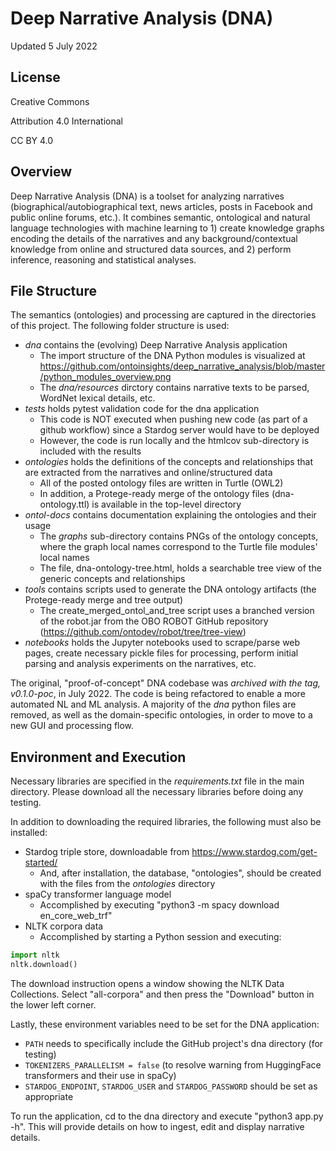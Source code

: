 # Deep Narrative Analysis (DNA)
Updated 5 July 2022

## License
Creative Commons 

Attribution 4.0 International 

CC BY 4.0

## Overview 

Deep Narrative Analysis (DNA) is a toolset for analyzing narratives (biographical/autobiographical text, news articles, posts in Facebook and public online forums, etc.). It combines semantic, ontological and natural language technologies with machine learning to 1) create knowledge graphs encoding the details of the narratives and any background/contextual knowledge from online and structured data sources, and 2) perform inference, reasoning and statistical analyses. 

## File Structure

The semantics (ontologies) and processing are captured in the directories of this project. The following folder structure is used:

* _dna_ contains the (evolving) Deep Narrative Analysis application
  * The import structure of the DNA Python modules is visualized at https://github.com/ontoinsights/deep_narrative_analysis/blob/master/python_modules_overview.png
  * The _dna/resources_ dirctory contains narrative texts to be parsed, WordNet lexical details, etc.
* _tests_ holds pytest validation code for the dna application
  * This code is NOT executed when pushing new code (as part of a github workflow) since a Stardog server would have to be deployed 
  * However, the code is run locally and the htmlcov sub-directory is included with the results
* _ontologies_ holds the definitions of the concepts and relationships that are extracted from the narratives and online/structured data
  * All of the posted ontology files are written in Turtle (OWL2)
  * In addition, a Protege-ready merge of the ontology files (dna-ontology.ttl) is available in the top-level directory
* _ontol-docs_ contains documentation explaining the ontologies and their usage
  * The _graphs_ sub-directory contains PNGs of the ontology concepts, where the graph local names correspond to the Turtle file modules' local names
  * The file, dna-ontology-tree.html, holds a searchable tree view of the generic concepts and relationships
* _tools_ contains scripts used to generate the DNA ontology artifacts (the Protege-ready merge and tree output)
  * The create_merged_ontol_and_tree script uses a branched version of the robot.jar from the OBO ROBOT GitHub repository (https://github.com/ontodev/robot/tree/tree-view)
* _notebooks_ holds the Jupyter notebooks used to scrape/parse web pages, create necessary pickle files for processing, perform initial parsing and analysis experiments on the narratives, etc.

The original, "proof-of-concept" DNA codebase was _archived with the tag, v0.1.0-poc_, in July 2022. The code is being refactored to enable a more automated NL and ML analysis. A majority of the _dna_ python files are removed, as well as the domain-specific ontologies, in order to move to a new GUI and processing flow. 

## Environment and Execution

Necessary libraries are specified in the _requirements.txt_ file in the main directory. Please download all the necessary libraries before doing any testing.

In addition to downloading the required libraries, the following must also be installed:

* Stardog triple store, downloadable from https://www.stardog.com/get-started/
  * And, after installation, the database, "ontologies", should be created with the files from the _ontologies_ directory
* spaCy transformer language model 
  * Accomplished by executing "python3 -m spacy download en_core_web_trf"
* NLTK corpora data 
  * Accomplished by starting a Python session and executing:

```python
import nltk
nltk.download()
```

The download instruction opens a window showing the NLTK Data Collections. Select "all-corpora" and then press the "Download" button in the lower left corner.

Lastly, these environment variables need to be set for the DNA application:

* `PATH` needs to specifically include the GitHub project's dna directory (for testing)
* `TOKENIZERS_PARALLELISM = false` (to resolve warning from HuggingFace transformers and their use in spaCy)
* `STARDOG_ENDPOINT`, `STARDOG_USER` and `STARDOG_PASSWORD` should be set as appropriate

To run the application, cd to the dna directory and execute "python3 app.py -h". This will provide details on how to ingest, edit and display narrative details.
